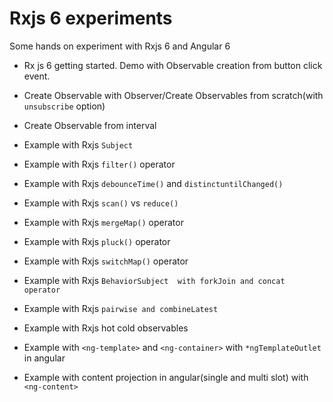# Rxjs 6 experiments
Some hands on experiment with Rxjs 6 and Angular 6

- Rx js  6 getting started. Demo with Observable creation from button click event.

- Create Observable with Observer<T>/Create Observables from scratch(with `unsubscribe` option)

- Create Observable from interval

- Example with Rxjs `Subject` 

- Example with Rxjs `filter()` operator

- Example with Rxjs `debounceTime()` and `distinctuntilChanged()`

- Example with Rxjs `scan()` vs `reduce()`

- Example with Rxjs `mergeMap()` operator

- Example with Rxjs `pluck()` operator

- Example with Rxjs `switchMap()` operator

- Example with Rxjs `BehaviorSubject  with forkJoin and concat operator` 

- Example with Rxjs `pairwise and combineLatest`

- Example with Rxjs hot cold observables

- Example with `<ng-template>` and `<ng-container>` with `*ngTemplateOutlet` in angular

- Example with content projection in angular(single and multi slot) with `<ng-content>`
